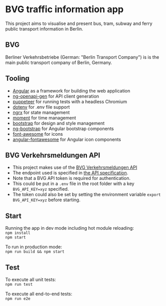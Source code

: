 # BVG traffic information app
This project aims to visualise and present bus, tram, subway and ferry public transport information in Berlin.

## BVG
Berliner Verkehrsbetriebe (German: "Berlin Transport Company") is is the main public transport company of Berlin, Germany.

## Tooling
- [Angular](https://github.com/angular/angular) as a framework for building the web application
- [ng-openapi-gen](https://github.com/cyclosproject/ng-openapi-gen) for API client generation
- [puppeteer](https://github.com/puppeteer/puppeteer) for running tests with a headless Chromium
- [dotenv](https://github.com/motdotla/dotenv) for .env file support
- [ngrx](https://github.com/ngrx/platform) for state management
- [moment](https://github.com/moment/moment) for time management
- [bootstrap](https://github.com/twbs/bootstrap) for design and style management
- [ng-bootstrap](https://github.com/ng-bootstrap/ng-bootstrap) for Angular bootstrap components
- [font-awesome](https://github.com/FortAwesome/Font-Awesome) for icons
- [angular-fontawesome](https://github.com/FortAwesome/angular-fontawesome) for Angular icon components

## BVG Verkehrsmeldungen API
- This project makes use of the [BVG Verkehrsmeldungen API](https://www.bvg.de/de/Fahrinfo/Verkehrsmeldungen)
- The endpoint used is specified in [the API specification](./api/spec.yaml).
- Note that a BVG API token is required for authentication. 
- This could be put in a `.env` file in the root folder with a key `BVG_API_KEY=xyz` specified.
- The token could also be set by setting the environment variable `export BVG_API_KEY=xyz` before starting.

## Start
Running the app in dev mode including hot module reloading:  
`npm install`  
`npm start`

To run in production mode:  
`npm run build && npm start`

## Test
To execute all unit tests:  
`npm run test`

To execute all end-to-end tests:  
`npm run e2e`
